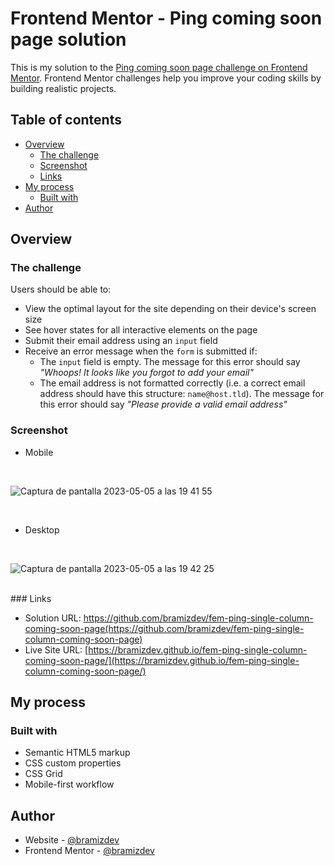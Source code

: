 # Frontend Mentor - Ping coming soon page solution

This is my solution to the [Ping coming soon page challenge on Frontend Mentor](https://www.frontendmentor.io/challenges/ping-single-column-coming-soon-page-5cadd051fec04111f7b848da). Frontend Mentor challenges help you improve your coding skills by building realistic projects. 

## Table of contents

- [Overview](#overview)
  - [The challenge](#the-challenge)
  - [Screenshot](#screenshot)
  - [Links](#links)
- [My process](#my-process)
  - [Built with](#built-with)
- [Author](#author)

## Overview

### The challenge

Users should be able to:

- View the optimal layout for the site depending on their device's screen size
- See hover states for all interactive elements on the page
- Submit their email address using an `input` field
- Receive an error message when the `form` is submitted if:
	- The `input` field is empty. The message for this error should say *"Whoops! It looks like you forgot to add your email"*
	- The email address is not formatted correctly (i.e. a correct email address should have this structure: `name@host.tld`). The message for this error should say *"Please provide a valid email address"*

### Screenshot

- Mobile
<br>

![Captura de pantalla 2023-05-05 a las 19 41 55](https://user-images.githubusercontent.com/112894363/236591623-735f6a98-0d3e-4aa9-b33d-d2ebfb3a0cf0.png)

<br>

- Desktop

<br>

![Captura de pantalla 2023-05-05 a las 19 42 25](https://user-images.githubusercontent.com/112894363/236591643-885e16fd-c502-4bed-a270-6c3b04b53dcc.png)

<br>
### Links

- Solution URL: https://github.com/bramizdev/fem-ping-single-column-coming-soon-page(https://github.com/bramizdev/fem-ping-single-column-coming-soon-page)
- Live Site URL: [https://bramizdev.github.io/fem-ping-single-column-coming-soon-page/](https://bramizdev.github.io/fem-ping-single-column-coming-soon-page/)

## My process

### Built with

- Semantic HTML5 markup
- CSS custom properties
- CSS Grid
- Mobile-first workflow

## Author

- Website - [@bramizdev](https://github.com/bramizdev)
- Frontend Mentor - [@bramizdev](https://www.frontendmentor.io/profile/bramizdev)
